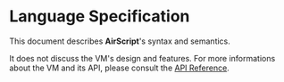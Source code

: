 # Language Specification

This document describes **AirScript**'s syntax and semantics.

It does not discuss the VM's design and features. For more informations about
the VM and its API, please consult the
[API Reference](https://docs.rs/airscript).
